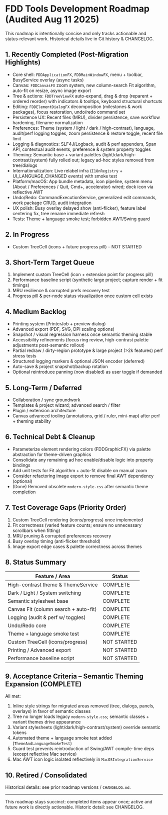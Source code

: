 # FDD Tools Development Roadmap (Audited Aug 11 2025)

This roadmap is intentionally concise and only tracks actionable and status‑relevant work. Historical details live in Git history & CHANGELOG.

## 1. Recently Completed (Post-Migration Highlights)

- Core shell: `FDDApplicationFX`, `FDDMainWindowFX`, menu + toolbar, BusyService overlay (async tasks)
- Canvas: `FDDCanvasFX` zoom system, new column-search Fit algorithm, auto-fit on resize, async image export
- Tree & actions: `FDDTreeViewFX` auto-expand, drag & drop (reparent + ordered reorder) with indicators & tooltips, keyboard structural shortcuts
- Editing: `FDDElementDialogFX` decomposition (milestones & work packages), focus restoration, undo/redo command set
- Persistence UX: Recent files (MRU), divider persistence, save workflow hardening, filename normalization
- Preferences: Theme (system / light / dark / high-contrast), language, audit/perf logging toggles, zoom persistence & restore toggle, recent file limit
- Logging & diagnostics: SLF4J/Logback, audit & perf appenders, Span API, contextual audit events, preference & system property toggles
- Theming: Semantic base + variant palettes (light/dark/high-contrast/system) fully rolled out; legacy ad-hoc styles removed from tree/dialogs
- Internationalization: Live relabel infra (`I18nRegistry` + UI_LANGUAGE_CHANGED events) with smoke test
- Platform/macOS: App bundle metadata, icon pipeline, system menu (About / Preferences / Quit, Cmd+, accelerator) wired; dock icon via reflective AWT
- Undo/Redo: CommandExecutionService, generalized edit commands, work package CRUD, audit integration
- UX polish: Busy overlay delayed show (anti-flicker), feature label centering fix, tree rename immediate refresh
- Tests: Theme + language smoke test; forbidden AWT/Swing guard

## 2. In Progress

- Custom TreeCell (icons + future progress pill) – NOT STARTED

## 3. Short-Term Target Queue

1. Implement custom TreeCell (icon + extension point for progress pill)
2. Performance baseline script (synthetic large project; capture render + fit timings)
3. MRU resilience & corrupted prefs recovery test
4. Progress pill & per-node status visualization once custom cell exists

## 4. Medium Backlog

- Printing system (PrinterJob + preview dialog)
- Advanced export (PDF, SVG, DPI scaling options)
- Snapshot / visual regression harness once semantic theming stable
- Accessibility refinements (focus ring review, high-contrast palette adjustments post-semantic rollout)
- Partial redraw / dirty-region prototype & large project (>2k features) perf stress tests
- Structured logging markers & optional JSON encoder (deferred)
- Auto-save & project snapshot/backup rotation
- Optional reintroduce panning (now disabled) as user toggle if demanded

## 5. Long-Term / Deferred

- Collaboration / sync groundwork
- Templates & project wizard; advanced search / filter
- Plugin / extension architecture
- Canvas advanced tooling (annotations, grid / ruler, mini-map) after perf + theming stability

## 6. Technical Debt & Cleanup

- Parameterize element rendering colors (FDDGraphicFX) via palette abstraction for theme-driven graphics
- Consolidate any remaining ad hoc enable/disable logic into property bindings
- Add unit tests for Fit algorithm + auto-fit disable on manual zoom
- Consider refactoring image export to remove final AWT dependency (optional)
- (Done) Removed obsolete `modern-style.css` after semantic theme completion

## 7. Test Coverage Gaps (Priority Order)

1. Custom TreeCell rendering (icons/progress) once implemented
2. Fit correctness (varied feature counts; ensure no unnecessary scrollbars when fitting)
3. MRU pruning & corrupted preferences recovery
4. Busy overlay timing (anti-flicker threshold)
5. Image export edge cases & palette correctness across themes

## 8. Status Summary

| Feature / Area | Status |
|----------------|--------|
| High-contrast theme & ThemeService | COMPLETE |
| Dark / Light / System switching | COMPLETE |
| Semantic stylesheet base | COMPLETE |
| Canvas Fit (column search + auto-fit) | COMPLETE |
| Logging (audit & perf w/ toggles) | COMPLETE |
| Undo/Redo core | COMPLETE |
| Theme + language smoke test | COMPLETE |
| Custom TreeCell (icons/progress) | NOT STARTED |
| Printing / Advanced export | NOT STARTED |
| Performance baseline script | NOT STARTED |

## 9. Acceptance Criteria – Semantic Theming Expansion (COMPLETE)

All met:

1. Inline style strings for migrated areas removed (tree, dialogs, panels, overlays) in favor of semantic classes
2. Tree no longer loads legacy `modern-style.css`; semantic classes + variant themes drive appearance
3. Variant stylesheets (light/dark/high-contrast/system) override semantic tokens
4. Automated theme + language smoke test added (`ThemeAndLanguageSmokeTest`)
5. Guard test prevents reintroduction of Swing/AWT compile-time deps (except reflective Mac service)
6. Mac AWT icon logic isolated reflectively in `MacOSIntegrationService`

## 10. Retired / Consolidated

Historical details: see prior roadmap versions / `CHANGELOG.md`.

---

This roadmap stays succinct: completed items appear once; active and future work is directly actionable. Historic detail: see CHANGELOG.
